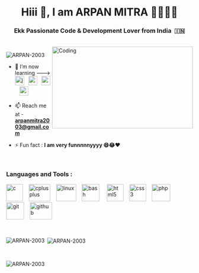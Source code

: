 <h1 align="center">Hiii 👋, I am ARPAN MITRA 👨🏻‍🎓😃</h1>
<h3 align="center">Ekk Passionate Code & Development Lover from India &nbsp;&#127470;&#127475;</h3>
<br>
<img align="right" src="https://github.com/ARPAN-2003/ARPAN-2003/assets/143787747/95c5b4be-c356-4840-8b8f-874ef8d37d50" alt="Coding" height="220" width="380" />

<p align="left"> <img src="https://komarev.com/ghpvc/?username=ARPAN-2003&label=Profile%20views&color=0e75b6&style=flat" alt="ARPAN-2003" /> </p>

- 🌱 I’m now learning ---> <!-- <p align="right"> -->  <a href="https://www.java.com/en/" target="_blank" rel="noreferrer"> <img src="https://dev.java/assets/images/java-logo-vert-blk.png" alt="java" width="24" height="25" /></a>&nbsp;&nbsp;
  <a href="https://www.python.org/" target="_blank" rel="noreferrer"> <img src="https://upload.wikimedia.org/wikipedia/commons/thumb/c/c3/Python-logo-notext.svg/1200px-Python-logo-notext.svg.png" alt="python" width="24" height="25" /></a>&nbsp;&nbsp;
  <a href="https://www.mysql.com/" target="_blank" rel="noreferrer"> <img src="https://d1.awsstatic.com/asset-repository/products/amazon-rds/1024px-MySQL.ff87215b43fd7292af172e2a5d9b844217262571.png" alt="mysql" width="24" height="25" /></a>&nbsp;&nbsp;
  <a href="https://opencv.org/" target="_blank" rel="noreferrer"> <img src="https://3.bp.blogspot.com/-yvrV6MUueGg/ToICp0YIDPI/AAAAAAAAADg/SYKg4dWpyC43AAfrDwBTR0VYmYT0QshEgCPcBGAYYCw/s1600/OpenCV_Logo.png" alt="opencv" width="24" height="25" /></a>&nbsp; <!-- </p> -->

- 📫 Reach me at - **arpanmitra2003@gmail.com**

- ⚡ Fun fact : **I am very funnnnnyyyy 😄😂❤️**

<!-- <h3 align="left">Connect with me:</h3>
<p align="left">
</p> -->
<br>
<h3 align="left">Languages and Tools :</h3> 
<p align="left">
  <a href="https://www.cprogramming.com/" target="_blank" rel="noreferrer"> <img src="https://st4.depositphotos.com/1003549/20919/i/450/depositphotos_209195166-stock-photo-letter-blue-isolated-white-shadow.jpg" alt="c" width="45" height="46"/></a>&nbsp;&nbsp;&nbsp;
  <a href="https://www.w3schools.com/cpp/" target="_blank" rel="noreferrer"> <img src="https://media.geeksforgeeks.org/wp-content/cdn-uploads/20230703144619/CPP-Language.png" alt="cplusplus" width="58" height="46"/></a>&nbsp;&nbsp;&nbsp;
  <a href="https://www.linux.org/" target="_blank" rel="noreferrer"> <img src="https://media.geeksforgeeks.org/wp-content/uploads/s2-1.jpg" alt="linux" width="54" height="46"/></a>&nbsp;&nbsp;&nbsp;
  <a href="https://www.gnu.org/software/bash/" target="_blank" rel="noreferrer"> <img src="https://play-lh.googleusercontent.com/ouYRMbe6yFT06JVoIIDJUJEf1L7ftnUdo3K-yEha45Y9zDM57ocrITQZjQBPrCg2tQ" alt="bash" width="48" height="46"/></a>&nbsp;&nbsp;&nbsp;&nbsp;
  <a href="https://www.w3.org/html/" target="_blank" rel="noreferrer"> <img src="https://w7.pngwing.com/pngs/201/90/png-transparent-logo-html-html5.png" alt="html5" width="45" height="46"/></a>&nbsp;&nbsp;&nbsp;
  <a href="https://www.w3schools.com/css/" target="_blank" rel="noreferrer"> <img src="https://w7.pngwing.com/pngs/696/424/png-transparent-logo-css-css3-thumbnail.png" alt="css3" width="45" height="46"/></a>&nbsp;&nbsp;&nbsp;
  <a href="https://www.php.net" target="_blank" rel="noreferrer"> <img src="https://www.php.net/images/meta-image.png" alt="php" width="50" height="46"/></a>&nbsp;&nbsp;&nbsp;  
  <a href="https://git-scm.com/" target="_blank" rel="noreferrer"> <img src="https://www.vectorlogo.zone/logos/git-scm/git-scm-icon.svg" alt="git" width="48" height="46"/></a>&nbsp;&nbsp;&nbsp;
  <a href="https://github.com/" target="_blank" rel="noreferrer"> <img src="https://www.zbw-mediatalk.eu/wp-content/uploads/2015/09/github-cover.jpg" alt="github" width="60" height="46"/></a>&nbsp;&nbsp;&nbsp; </p>
<br>
<p><img align="left" src="https://github-readme-stats.vercel.app/api/top-langs?username=ARPAN-2003&show_icons=true&locale=en&layout=compact" alt="ARPAN-2003" /></p>

<p>&nbsp;<img align="center" src="https://github-readme-stats.vercel.app/api?username=ARPAN-2003&show_icons=true&locale=en" alt="ARPAN-2003" /></p>
<br>
<p><img align="center" src="https://github-readme-streak-stats.herokuapp.com/?user=ARPAN-2003&" alt="ARPAN-2003" /></p>

